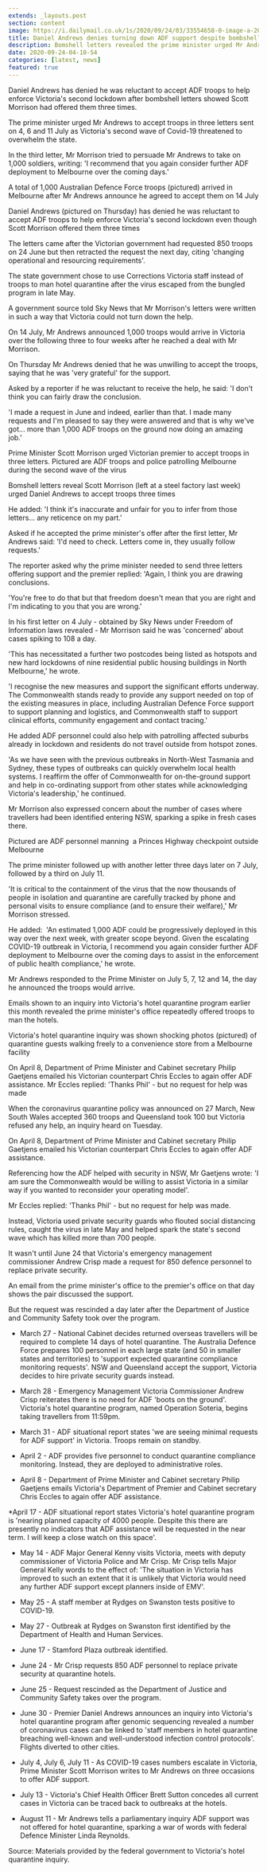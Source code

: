 ```yaml
---
extends: _layouts.post
section: content
image: https://i.dailymail.co.uk/1s/2020/09/24/03/33554658-0-image-a-20_1600915462591.jpg 
title: Daniel Andrews denies turning down ADF support despite bombshell letters 
description: Bomshell letters revealed the prime minister urged Mr Andrews to accept troops in three letters sent on 4, 6 and 11 July as Victorias second wave of Covid-19 threatened to overwhelm the state. 
date: 2020-09-24-04-10-54 
categories: [latest, news] 
featured: true 
--- 
```

Daniel Andrews has denied he was reluctant to accept ADF troops to help enforce Victoria's second lockdown after bombshell letters showed Scott Morrison had offered them three times.

The prime minister urged Mr Andrews to accept troops in three letters sent on 4, 6 and 11 July as Victoria's second wave of Covid-19 threatened to overwhelm the state.

In the third letter, Mr Morrison tried to persuade Mr Andrews to take on 1,000 soldiers, writing: 'I recommend that you again consider further ADF deployment to Melbourne over the coming days.' 

A total of 1,000 Australian Defence Force troops (pictured) arrived in Melbourne after Mr Andrews announce he agreed to accept them on 14 July

Daniel Andrews (pictured on Thursday) has denied he was reluctant to accept ADF troops to help enforce Victoria's second lockdown even though Scott Morrison offered them three times

The letters came after the Victorian government had requested 850 troops on 24 June but then retracted the request the next day, citing 'changing operational and resourcing requirements'. 

The state government chose to use Corrections Victoria staff instead of troops to man hotel quarantine after the virus escaped from the bungled program in late May. 

A government source told Sky News that Mr Morrison's letters were written in such a way that Victoria could not turn down the help. 

On 14 July, Mr Andrews announced 1,000 troops would arrive in Victoria over the following three to four weeks after he reached a deal with Mr Morrison.

On Thursday Mr Andrews denied that he was unwilling to accept the troops, saying that he was 'very grateful' for the support.

Asked by a reporter if he was reluctant to receive the help, he said: 'I don't think you can fairly draw the conclusion. 

'I made a request in June and indeed, earlier than that. I made many requests and I'm pleased to say they were answered and that is why we've got... more than 1,000 ADF troops on the ground now doing an amazing job.' 

Prime Minister Scott Morrison urged Victorian premier to accept troops in three letters. Pictured are ADF troops and police patrolling Melbourne during the second wave of the virus

Bomshell letters reveal Scott Morrison (left at a steel factory last week) urged Daniel Andrews to accept troops three times

He added: 'I think it's inaccurate and unfair for you to infer from those letters... any reticence on my part.'

Asked if he accepted the prime minister's offer after the first letter, Mr Andrews said: 'I'd need to check. Letters come in, they usually follow requests.'

The reporter asked why the prime minister needed to send three letters offering support and the premier replied: 'Again, I think you are drawing conclusions. 

'You're free to do that but that freedom doesn't mean that you are right and I'm indicating to you that you are wrong.' 

In his first letter on 4 July - obtained by Sky News under Freedom of Information laws revealed - Mr Morrison said he was 'concerned' about cases spiking to 108 a day.

'This has necessitated a further two postcodes being listed as hotspots and new hard lockdowns of nine residential public housing buildings in North Melbourne,' he wrote. 

'I recognise the new measures and support the significant efforts underway. The Commonwealth stands ready to provide any support needed on top of the existing measures in place, including Australian Defence Force support to support planning and logistics, and Commonwealth staff to support clinical efforts, community engagement and contact tracing.'  

He added ADF personnel could also help with patrolling affected suburbs already in lockdown and residents do not travel outside from hotspot zones.

'As we have seen with the previous outbreaks in North-West Tasmania and Sydney, these types of outbreaks can quickly overwhelm local health systems. I reaffirm the offer of Commonwealth for on-the-ground support and help in co-ordinating support from other states while acknowledging Victoria's leadership,' he continued.

Mr Morrison also expressed concern about the number of cases where travellers had been identified entering NSW, sparking a spike in fresh cases there.

Pictured are ADF personnel manning  a Princes Highway checkpoint outside Melbourne

The prime minister followed up with another letter three days later on 7 July, followed by a third on July 11.

'It is critical to the containment of the virus that the now thousands of people in isolation and quarantine are carefully tracked by phone and personal visits to ensure compliance (and to ensure their welfare),' Mr Morrison stressed. 

He added:  'An estimated 1,000 ADF could be progressively deployed in this way over the next week, with greater scope beyond. Given the escalating COVID-19 outbreak in Victoria, I recommend you again consider further ADF deployment to Melbourne over the coming days to assist in the enforcement of public health compliance,' he wrote.

Mr Andrews responded to the Prime Minister on July 5, 7, 12 and 14, the day he announced the troops would arrive.

Emails shown to an inquiry into Victoria's hotel quarantine program earlier this month revealed the prime minister's office repeatedly offered troops to man the hotels.

Victoria's hotel quarantine inquiry was shown shocking photos (pictured) of quarantine guests walking freely to a convenience store from a Melbourne facility 

On April 8, Department of Prime Minister and Cabinet secretary Philip Gaetjens emailed his Victorian counterpart Chris Eccles to again offer ADF assistance. Mr Eccles replied: 'Thanks Phil' - but no request for help was made

When the coronavirus quarantine policy was announced on 27 March, New South Wales accepted 360 troops and Queensland took 100 but Victoria refused any help, an inquiry heard on Tuesday. 

On April 8, Department of Prime Minister and Cabinet secretary Philip Gaetjens emailed his Victorian counterpart Chris Eccles to again offer ADF assistance.

Referencing how the ADF helped with security in NSW, Mr Gaetjens wrote: 'I am sure the Commonwealth would be willing to assist Victoria in a similar way if you wanted to reconsider your operating model'.

Mr Eccles replied: 'Thanks Phil' - but no request for help was made.

Instead, Victoria used private security guards who flouted social distancing rules, caught the virus in late May and helped spark the state's second wave which has killed more than 700 people.

It wasn't until June 24 that Victoria's emergency management commissioner Andrew Crisp made a request for 850 defence personnel to replace private security.

An email from the prime minister's office to the premier's office on that day shows the pair discussed the support. 

But the request was rescinded a day later after the Department of Justice and Community Safety took over the program.

* March 27 - National Cabinet decides returned overseas travellers will be required to complete 14 days of hotel quarantine. The Australia Defence Force prepares 100 personnel in each large state (and 50 in smaller states and territories) to 'support expected quarantine compliance monitoring requests'. NSW and Queensland accept the support, Victoria decides to hire private security guards instead.

* March 28 - Emergency Management Victoria Commissioner Andrew Crisp reiterates there is no need for ADF 'boots on the ground'. Victoria's hotel quarantine program, named Operation Soteria, begins taking travellers from 11:59pm.

* March 31 - ADF situational report states 'we are seeing minimal requests for ADF support' in Victoria. Troops remain on standby.

* April 2 - ADF provides five personnel to conduct quarantine compliance monitoring. Instead, they are deployed to administrative roles.

* April 8 - Department of Prime Minister and Cabinet secretary Philip Gaetjens emails Victoria's Department of Premier and Cabinet secretary Chris Eccles to again offer ADF assistance.

*April 17 - ADF situational report states Victoria's hotel quarantine program is 'nearing planned capacity of 4000 people. Despite this there are presently no indicators that ADF assistance will be requested in the near term. I will keep a close watch on this space'.

* May 14 - ADF Major General Kenny visits Victoria, meets with deputy commissioner of Victoria Police and Mr Crisp. Mr Crisp tells Major General Kelly words to the effect of: 'The situation in Victoria has improved to such an extent that it is unlikely that Victoria would need any further ADF support except planners inside of EMV'.

* May 25 - A staff member at Rydges on Swanston tests positive to COVID-19.

* May 27 - Outbreak at Rydges on Swanston first identified by the Department of Health and Human Services.

* June 17 - Stamford Plaza outbreak identified.

* June 24 - Mr Crisp requests 850 ADF personnel to replace private security at quarantine hotels.

* June 25 - Request rescinded as the Department of Justice and Community Safety takes over the program.

* June 30 - Premier Daniel Andrews announces an inquiry into Victoria's hotel quarantine program after genomic sequencing revealed a number of coronavirus cases can be linked to 'staff members in hotel quarantine breaching well-known and well-understood infection control protocols'. Flights diverted to other cities.

* July 4, July 6, July 11 - As COVID-19 cases numbers escalate in Victoria, Prime Minister Scott Morrison writes to Mr Andrews on three occasions to offer ADF support.

* July 13 - Victoria's Chief Health Officer Brett Sutton concedes all current cases in Victoria can be traced back to outbreaks at the hotels.

* August 11 - Mr Andrews tells a parliamentary inquiry ADF support was not offered for hotel quarantine, sparking a war of words with federal Defence Minister Linda Reynolds.

Source: Materials provided by the federal government to Victoria's hotel quarantine inquiry. 

